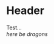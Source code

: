 <!-- TITLE: More Test -->
<!-- SUBTITLE: A quick summary of More Test -->

# Header

<div class="alert alert-success">
Test... 
</div>

<div class="warning">
<em>here be dragons</em>
</div>